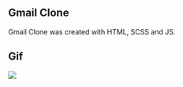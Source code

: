## Gmail Clone 

Gmail Clone was created with HTML, SCSS and JS.

## Gif

![](/assets/images/Gmail-js.gif)